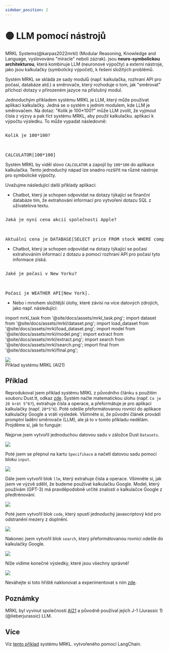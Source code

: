 ```yaml
---
sidebar_position: 2
---
```


# 🟡 LLM pomocí nástrojů

MRKL Systems(@karpas2022mrkl) (Modular Reasoning, Knowledge and Language, vyslovováno "miracle" neboli zázrak). 
jsou **neuro-symbolickou architekturou**, která kombinuje LLM (neuronové výpočty) a externí 
nástroje, jako jsou kalkulačky (symbolický výpočet), k řešení složitých problémů. 

Systém MRKL se skládá ze sady modulů (např. kalkulačka, rozhraní API pro počasí, databáze atd.) a směrovače, který rozhoduje o tom, jak "směrovat" příchozí dotazy v přirozeném jazyce na příslušný modul.

Jednoduchým příkladem systému MRKL je LLM, který může 
používat aplikaci kalkulačky. Jedná se o systém s jedním modulem, kde LLM je směrovačem.
Na dotaz: "Kolik je 100*100?" může LLM zvolit, že
vyjmout čísla z výzvy a pak říct systému MRKL, aby použil kalkulačku. 
aplikaci k výpočtu výsledku. To může vypadat následovně:

<pre>
<p>Kolik je 100*100?</p>

<span className="bluegreen-highlight">CALCULATOR[100*100]</span>
</pre>

Systém MRKL by viděl slovo `CALCULATOR` a zapojil by `100*100` do aplikace kalkulačka.
Tento jednoduchý nápad lze snadno rozšířit na různé nástroje pro symbolické výpočty.

Uvažujme následující další příklady aplikací: 

- Chatbot, který je schopen odpovídat na dotazy týkající se finanční databáze tím, že 
extrahování informací pro vytvoření dotazu SQL z uživatelova textu.

<pre>
<p>Jaká je nyní cena akcií společnosti Apple?</p>

<span className="bluegreen-highlight">Aktuální cena je DATABASE[SELECT price FROM stock WHERE company = "Apple" AND time = "now"].</span>
</pre>

- Chatbot, který je schopen odpovídat na dotazy týkající se počasí extrahováním
informací z dotazu a pomocí rozhraní API pro počasí tyto informace získá.

<pre>
<p>Jaké je počasí v New Yorku?</p>

<span className="bluegreen-highlight">Počasí je WEATHER_API[New York].</span>
</pre>

- Nebo i mnohem složitější úlohy, které závisí na více datových zdrojích, jako např.
následující:


import mrkl_task from '@site/docs/assets/mrkl_task.png';
import dataset from '@site/docs/assets/mrkl/dataset.png';
import load_dataset from '@site/docs/assets/mrkl/load_dataset.png';
import model from '@site/docs/assets/mrkl/model.png';
import extract from '@site/docs/assets/mrkl/extract.png';
import search from '@site/docs/assets/mrkl/search.png';
import final from '@site/docs/assets/mrkl/final.png';

<div style={{textAlign: 'center'}}>
  <img src={mrkl_task} style={{width: "500px"}} />
</div>

<div style={{textAlign: 'center'}}>
Příklad systému MRKL (AI21)
</div>


## Příklad

Reprodukoval jsem příklad systému MRKL z původního článku s použitím souboru Dust.tt, 
odkaz [zde](https://dust.tt/w/ddebdfcdde/a/98bdd65cb7). 
Systém načte matematickou úlohu (např. `Co je 20 krát 5^6?`), extrahuje čísla a operace,
a přeformátuje je pro aplikaci kalkulačky (např. `20*5^6`). Poté odešle přeformátovanou rovnici 
do aplikace kalkulačky Google a vrátí výsledek. Všimněte si, že původní článek provádí promptní ladění směrovače (LLM), ale já to v tomto příkladu nedělám. Projděme si, jak to funguje:

Nejprve jsem vytvořil jednoduchou datovou sadu v záložce Dust `Datasets`.


<div style={{textAlign: 'center'}}>
  <img src={dataset} style={{width: "750px"}} />
</div>

Poté jsem se přepnul na kartu `Specifikace` a načetl datovou sadu pomocí bloku `input`.

<div style={{textAlign: 'center'}}>
  <img src={load_dataset} style={{width: "750px"}} />
</div>

Dále jsem vytvořil blok `llm`, který extrahuje čísla a operace. Všimněte si, jak
jsem ve výzvě sdělil, že budeme používat kalkulačku Google. Model, který používám (GPT-3)
má pravděpodobně určité znalosti o kalkulačce Google z předtrénování.

<div style={{textAlign: 'center'}}>
  <img src={model} style={{width: "750px"}} />
</div>

Poté jsem vytvořil blok `code`, který spustí jednoduchý javascriptový kód pro odstranění 
mezery z doplnění.

<div style={{textAlign: 'center'}}>
  <img src={extract} style={{width: "750px"}} />
</div>

Nakonec jsem vytvořil blok `search`, který přeformátovanou rovnici odešle do kalkulačky Google.

<div style={{textAlign: "center"}}>
  <img src={search} style={{width: "750px"}} />
</div>

Níže vidíme konečné výsledky, které jsou všechny správné!

<div style={{textAlign: 'center'}}>
  <img src={final} style={{width: "750px"}} />
</div>

Neváhejte si toto hřiště naklonovat a experimentovat s ním [zde](https://dust.tt/w/ddebdfcdde/a/98bdd65cb7).

## Poznámky
MRKL byl vyvinut společností [AI21](https://www.ai21.com/) a původně používal jejich 
J-1 (Jurassic 1)(@lieberjurassic) LLM.

## Více

Viz [tento příklad](https://python.langchain.com/en/latest/modules/agents/agents/examples/mrkl.html) systému MRKL.
vytvořeného pomocí LangChain.
